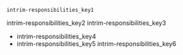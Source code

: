 ```ngMeta
intrim-responsibilities_key1
```

intrim-responsibilities_key2
intrim-responsibilities_key3
* intrim-responsibilities_key4
* intrim-responsibilities_key5
intrim-responsibilities_key6
